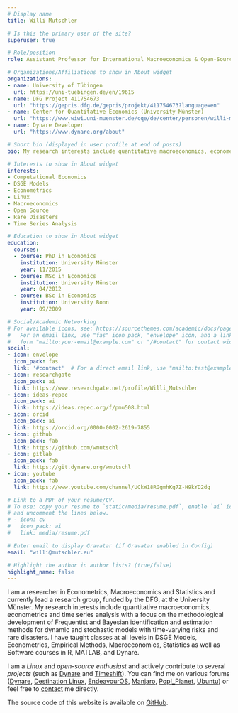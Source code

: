```yaml
---
# Display name
title: Willi Mutschler

# Is this the primary user of the site?
superuser: true

# Role/position
role: Assistant Professor for International Macroeconomics & Open-Source Enthusiast

# Organizations/Affiliations to show in About widget
organizations:
- name: University of Tübingen
  url: https://uni-tuebingen.de/en/19615
- name: DFG Project 411754673
  url: "https://gepris.dfg.de/gepris/projekt/411754673?language=en"
- name: Center for Quantitative Economics (University Münster)
  url: "https://www.wiwi.uni-muenster.de/cqe/de/center/personen/willi-mutschler-1"
- name: Dynare Developer
  url: "https://www.dynare.org/about"

# Short bio (displayed in user profile at end of posts)
bio: My research interests include quantitative macroeconomics, econometrics and time series analysis.

# Interests to show in About widget
interests:
- Computational Economics
- DSGE Models
- Econometrics
- Linux
- Macroeconomics
- Open Source
- Rare Disasters
- Time Series Analysis

# Education to show in About widget
education:
  courses:
  - course: PhD in Economics
    institution: University Münster
    year: 11/2015
  - course: MSc in Economics
    institution: University Münster
    year: 04/2012
  - course: BSc in Economics
    institution: University Bonn
    year: 09/2009

# Social/Academic Networking
# For available icons, see: https://sourcethemes.com/academic/docs/page-builder/#icons
#   For an email link, use "fas" icon pack, "envelope" icon, and a link in the
#   form "mailto:your-email@example.com" or "/#contact" for contact widget.
social:
- icon: envelope
  icon_pack: fas
  link: '#contact'  # For a direct email link, use "mailto:test@example.org".
- icon: researchgate
  icon_pack: ai
  link: https://www.researchgate.net/profile/Willi_Mutschler
- icon: ideas-repec
  icon_pack: ai
  link: https://ideas.repec.org/f/pmu508.html
- icon: orcid
  icon_pack: ai
  link: https://orcid.org/0000-0002-2619-7855
- icon: github
  icon_pack: fab
  link: https://github.com/wmutschl
- icon: gitlab
  icon_pack: fab
  link: https://git.dynare.org/wmutschl
- icon: youtube
  icon_pack: fab
  link: https://www.youtube.com/channel/UCkW18RGgmhKg7Z-H9kYD2dg

# Link to a PDF of your resume/CV.
# To use: copy your resume to `static/media/resume.pdf`, enable `ai` icons in `params.toml`, 
# and uncomment the lines below.
# - icon: cv
#   icon_pack: ai
#   link: media/resume.pdf

# Enter email to display Gravatar (if Gravatar enabled in Config)
email: "willi@mutschler.eu"

# Highlight the author in author lists? (true/false)
highlight_name: false
---
```


I am a researcher in Econometrics, Macroeconomics and Statistics and currently lead a research group, funded by the DFG, at the University Münster. My research interests include quantitative macroeconomics, econometrics and time series analysis with a focus on the methodological development of Frequentist and Bayesian identification and estimation methods for dynamic and stochastic models with time-varying risks and rare disasters. I have taught classes at all levels in DSGE Models, Econometrics, Empirical Methods, Macroeconomics, Statistics as well as Software courses in R, MATLAB, and Dynare.

I am a *Linux* and *open-source enthusiast* and actively contribute to several *projects* (such as [Dynare](https://dynare.org) and [Timeshift](https://github.com/wmutschl/timeshift-autosnap-apt)). You can find me on various forums ([Dynare](https://forum.dynare.org/u/wmutschl), [Destination Linux](https://discourse.destinationlinux.network/u/wmutschl/), [EndeavourOS](https://forum.endeavouros.com/u/wmutschl), [Manjaro](https://forum.manjaro.org/u/wmutschl), [Pop!_Planet](https://pop-planet.info/forums/members/wmutschl.104), [Ubuntu](https://discourse.ubuntu.com/u/wmutschl)) or feel free to [contact](#contact) me directly.

The source code of this website is available on [GitHub](https://github.com/wmutschl/website-academic).
